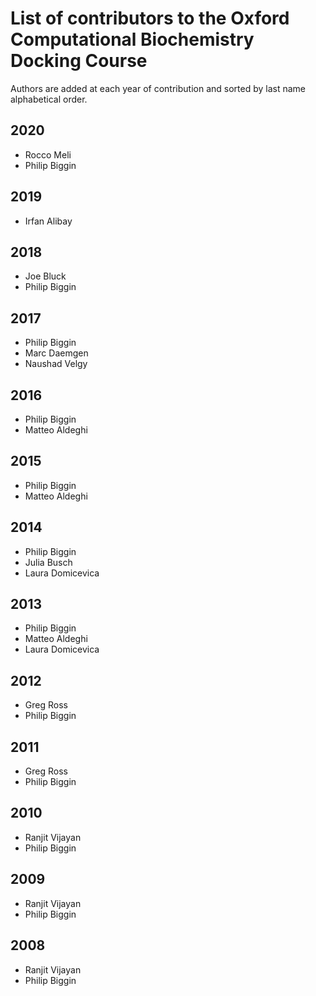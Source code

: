 # List of contributors to the Oxford Computational Biochemistry Docking Course

Authors are added at each year of contribution and sorted by last name alphabetical order.

## 2020

- Rocco Meli
- Philip Biggin

## 2019

- Irfan Alibay


## 2018

- Joe Bluck
- Philip Biggin

## 2017

- Philip Biggin
- Marc Daemgen
- Naushad Velgy

## 2016
- Philip Biggin
- Matteo Aldeghi

## 2015
- Philip Biggin
- Matteo Aldeghi

## 2014
- Philip Biggin
- Julia Busch
- Laura Domicevica

## 2013
- Philip Biggin
- Matteo Aldeghi
- Laura Domicevica

## 2012
- Greg Ross
- Philip Biggin

## 2011 
- Greg Ross
- Philip Biggin

## 2010
- Ranjit Vijayan
- Philip Biggin

## 2009
- Ranjit Vijayan
- Philip Biggin

## 2008
- Ranjit Vijayan
- Philip Biggin
